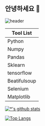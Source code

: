 ## 안녕하세요 👋
![header](https://capsule-render.vercel.app/api?type=rounded&color=gradient&text=%20빅데이터%20&&animation=blink)


|Tool List|
|--|
|Python|
|Numpy|
|Pandas|
|Sklearn|
|tensorflow|
|Beatifulsoup|
|Selenium|
|Matplotlib|


[![*'s github stats](https://github-readme-stats.vercel.app/api?username=tjdgns9585&show_icons=true&theme=radical)](https://github.com/tjdgns9585)

[![Top Langs](https://github-readme-stats.vercel.app/api/top-langs/?username=tjdgns9585)](https://github.com/tjdgns9585/github-readme-stats)
